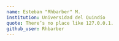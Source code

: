 ```yaml
---
name: Esteban "Rhbarber" M.
institution: Universidad del Quindío
quote: There’s no place like 127.0.0.1.
github_user: Rhbarber
---
```

